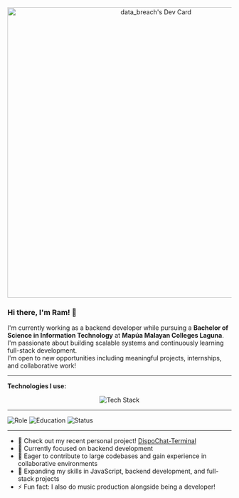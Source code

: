 <div align="center">
  <a href="https://app.daily.dev/databreach82">
    <img src="https://api.daily.dev/devcards/v2/Ce2QPNpttas1xjmWUqzVc.png?type=wide&r=7s0" width="652" alt="data_breach's Dev Card"/>
  </a>
</div>

### Hi there, I'm Ram! 👋

I'm currently working as a backend developer while pursuing a **Bachelor of Science in Information Technology** at **Mapúa Malayan Colleges Laguna**.  
I'm passionate about building scalable systems and continuously learning full-stack development.  
I'm open to new opportunities including meaningful projects, internships, and collaborative work!

---

<b>Technologies I use:</b>  
<div align="center">
  <img src="https://skillicons.dev/icons?i=html,css,js,python,react,bootstrap,nodejs,express,flask,postgres,mongodb,sqlite" alt="Tech Stack" />
</div>

---

![Role](https://img.shields.io/badge/🎯_Role-Backend_Developer_@_PSPACE_LTD-blue?style=flat-square)
![Education](https://img.shields.io/badge/🎓_Mapúa%20Malayan%20Colleges%20Laguna-red?style=flat-square)
![Status](https://img.shields.io/badge/💼_Open_to_Opportunities-brightgreen?style=flat-square)

---

- 🔭 Check out my recent personal project! <a href="https://github.com/ramoj745/dispochat-terminal">DispoChat-Terminal</a>  
- 🌱 Currently focused on backend development  
- 👯 Eager to contribute to large codebases and gain experience in collaborative environments  
- 🤔 Expanding my skills in JavaScript, backend development, and full-stack projects  
- ⚡ Fun fact: I also do music production alongside being a developer!
